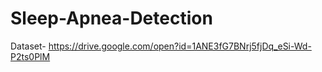 # Sleep-Apnea-Detection
Dataset- https://drive.google.com/open?id=1ANE3fG7BNrj5fjDq_eSi-Wd-P2ts0PlM
